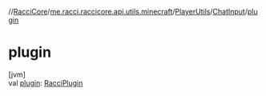 //[RacciCore](../../../../index.md)/[me.racci.raccicore.api.utils.minecraft](../../index.md)/[PlayerUtils](../index.md)/[ChatInput](index.md)/[plugin](plugin.md)

# plugin

[jvm]\
val [plugin](plugin.md): [RacciPlugin](../../../me.racci.raccicore.api.plugin/-racci-plugin/index.md)
